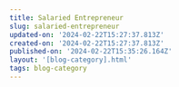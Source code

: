 ```yaml
---
title: Salaried Entrepreneur
slug: salaried-entrepreneur
updated-on: '2024-02-22T15:27:37.813Z'
created-on: '2024-02-22T15:27:37.813Z'
published-on: '2024-02-22T15:35:26.164Z'
layout: '[blog-category].html'
tags: blog-category
---
```



